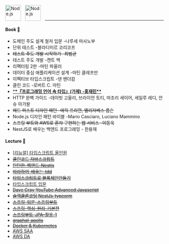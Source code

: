 <img align="left" alt="Node.js" width="50px" src="https://cdn.jsdelivr.net/gh/devicons/devicon/icons/nodejs/nodejs-original.svg" style="padding-right:10px;" /><img align="left" alt="Node.js" width="50px" src="https://cdn.jsdelivr.net/gh/devicons/devicon/icons/nestjs/nestjs-plain.svg" style="padding-right:10px;" />

<br />
<br />

---

#### Book 📕

- 도메인 주도 설계 철저 입문 -나루세 마사노부
- 단위 테스트 -블라디미르 코리코프
- ~~테스트 주도 개발 시작하기 -최범균~~
- 테스트 주도 개발 -켄트 백
- 리팩터링 2판 -마틴 파울러
- 데이터 중심 애플리케이션 설계 -마틴 클레프만
- 이펙티브 타입스크립트 -댄 밴더캄
- 클린 코드 -로버트 C. 마틴
- [\***\*『프로그래밍 언어 속 타입』(가제) -홍재민\*\***](https://blog.hjaem.info/2)
- HTTP 완벽 가이드 -데이빗 고울리, 브라이언 토티, 마조리 세이어, 세일루 레디, 안슈 아가왈
- ~~헤드 퍼스트 디자인 패턴 -에릭 프리먼, 엘리자베스 롭슨~~
- Node.js 디자인 패턴 바이블 -Mario Casciaro, Luciano Mammino
- ~~스프링 부트와 AWS로 혼자 구현하는 웹 서비스 -이동욱~~
- NestJS로 배우는 백엔드 프로그래밍 - 한용재

#### Lecture :pray:

- [[리뉴얼] 타입스크립트 올인원](https://www.inflearn.com/course/%ED%83%80%EC%9E%85%EC%8A%A4%ED%81%AC%EB%A6%BD%ED%8A%B8-%EC%98%AC%EC%9D%B8%EC%9B%90-1)
- ~~[클린코드 자바스크립트](https://www.udemy.com/share/105zfE3@ksI6nVUsto7E9l8zzSofqpE0vrb4RXPEk_1K5qdambY0DWKMvLBOALnYoPdo4LwN3w==/)~~
- ~~[탄탄한-백엔드-Nestjs](https://www.inflearn.com/course/%ED%83%84%ED%83%84%ED%95%9C-%EB%B0%B1%EC%97%94%EB%93%9C-%EB%84%A4%EC%8A%A4%ED%8A%B8/dashboard)~~
- ~~[따라하며-배우는-tdd](https://www.inflearn.com/course/%EB%94%B0%EB%9D%BC%ED%95%98%EB%A9%B0-%EB%B0%B0%EC%9A%B0%EB%8A%94-tdd/dashboard)~~
- ~~[타입스크립트로 블록체인만들기](https://nomadcoders.co/typescript-for-beginners)~~
- [타입스크립트 입문](https://www.udemy.com/share/106xlY3@-3rq1UAtTxy71-ZADPpmUQ9CRRELWKIWWTPFl11eeqnL6Qa0Z3w8ddXQsv7EOw7dGA==/)
- ~~[Dave Gray YouTube Advanced Javascript](https://www.youtube.com/playlist?list=PL0Zuz27SZ-6N3bG4YZhkrCL3ZmDcLTuGd)~~
- ~~[슬랙클론코딩 NestJs-typeorm](https://www.inflearn.com/course/%EC%8A%AC%EB%9E%99%ED%81%B4%EB%A1%A0%EC%BD%94%EB%94%A9-%EB%B0%B1%EC%97%94%EB%93%9C/dashboard)~~
- ~~[스프링-입문-스프링부트](https://www.inflearn.com/course/%EC%8A%A4%ED%94%84%EB%A7%81-%EC%9E%85%EB%AC%B8-%EC%8A%A4%ED%94%84%EB%A7%81%EB%B6%80%ED%8A%B8/dashboard)~~
- ~~[스프링-핵심-원리-기본편](https://www.inflearn.com/course/%EC%8A%A4%ED%94%84%EB%A7%81-%ED%95%B5%EC%8B%AC-%EC%9B%90%EB%A6%AC-%EA%B8%B0%EB%B3%B8%ED%8E%B8)~~
- ~~[스프링부트-JPA-활용-1](https://www.inflearn.com/course/%EC%8A%A4%ED%94%84%EB%A7%81%EB%B6%80%ED%8A%B8-JPA-%ED%99%9C%EC%9A%A9-1)~~
- ~~[graphql-apollo](https://www.inflearn.com/course/%EC%96%84%ED%8C%8D%ED%95%9C-graphql-apollo/dashboard)~~
- ~~[Docker & Kubernetes](https://www.udemy.com/share/106b8i3@UifJCSLlNvTviEACe4ftWP5vJwG4tbsAI0dkl9S1bcnVikKtCyRY7X89XYcZ-CTlAw==/)~~
- [AWS SAA](https://www.udemy.com/course/best-aws-certified-solutions-architect-associate/)
- [AWS DA](https://www.udemy.com/course/best-aws-certified-developer-associate/)
